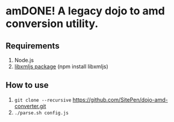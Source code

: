 amDONE! A legacy dojo to amd conversion utility.
================================================

Requirements
------------

1. Node.js
2. [libxmljs package](https://github.com/polotek/libxmljs) (npm install libxmljs)

How to use
----------

1. `git clone --recursive` https://github.com/SitePen/dojo-amd-converter.git
2. `./parse.sh config.js`
